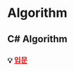 # Algorithm
## C# Algorithm
### 💡 <a href="https://school.programmers.co.kr/learn/challenges?order=recent&levels=0&languages=csharp&partIds=33882" style="color: red;">입문</a>
